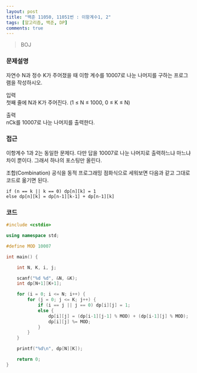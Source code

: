 ```yaml
---
layout: post
title: "백준 11050, 11051번 : 이항계수1, 2"
tags: [알고리즘, 백준, DP]
comments: true
---
```


> BOJ  

### 문제설명  
자연수 N과 정수 K가 주어졌을 때 이항 계수를 10007로 나눈 나머지를 구하는 프로그램을 작성하시오.  

입력  
첫째 줄에 N과 K가 주어진다. (1 ≤ N ≤ 1000, 0 ≤  K ≤ N)  

출력  
nCk를 10007로 나눈 나머지를 출력한다.   

### 접근  
이항계수 1과 2는 동일한 문제다. 다만 답을 10007로 나눈 나머지로 출력하느냐 마느냐 차이 뿐이다. 그래서 하나의 포스팅만 올린다.  

조합(Combination) 공식을 동적 프로그래밍 점화식으로 세워보면 다음과 같고 그대로 코드로 옮기면 된다.  
~~~
if (n == k || k == 0) dp[n][k] = 1  
else dp[n][k] = dp[n-1][k-1] + dp[n-1][k]  
~~~

### 코드  
~~~c++
#include <cstdio>

using namespace std;

#define MOD 10007

int main() {

    int N, K, i, j;

    scanf("%d %d", &N, &K);
    int dp[N+1][K+1];

    for (i = 0; i <= N; i++) {
        for (j = 0; j <= K; j++) {
            if (i == j || j == 0) dp[i][j] = 1;
            else {
                dp[i][j] = (dp[i-1][j-1] % MOD) + (dp[i-1][j] % MOD);
                dp[i][j] %= MOD;
            }
        }
    }

    printf("%d\n", dp[N][K]);

    return 0;
}
~~~